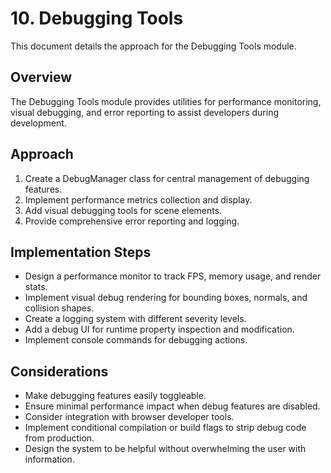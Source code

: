 # 10. Debugging Tools

This document details the approach for the Debugging Tools module.

## Overview

The Debugging Tools module provides utilities for performance monitoring, visual debugging, and error reporting to assist developers during development.

## Approach

1. Create a DebugManager class for central management of debugging features.
2. Implement performance metrics collection and display.
3. Add visual debugging tools for scene elements.
4. Provide comprehensive error reporting and logging.

## Implementation Steps

- Design a performance monitor to track FPS, memory usage, and render stats.
- Implement visual debug rendering for bounding boxes, normals, and collision shapes.
- Create a logging system with different severity levels.
- Add a debug UI for runtime property inspection and modification.
- Implement console commands for debugging actions.

## Considerations

- Make debugging features easily toggleable.
- Ensure minimal performance impact when debug features are disabled.
- Consider integration with browser developer tools.
- Implement conditional compilation or build flags to strip debug code from production.
- Design the system to be helpful without overwhelming the user with information.

